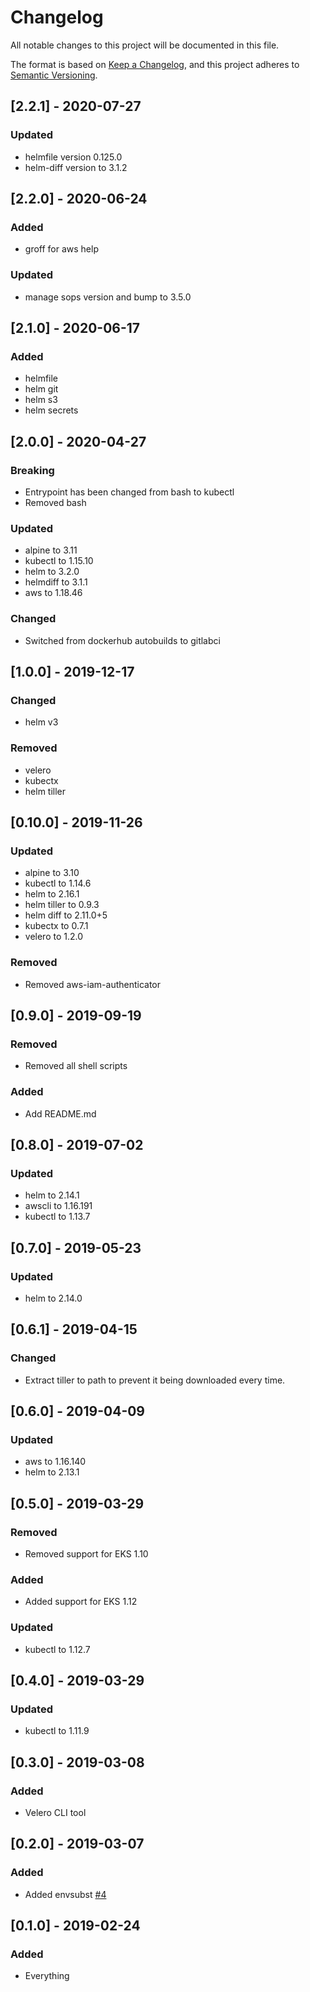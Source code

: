 # Changelog
All notable changes to this project will be documented in this file.

The format is based on [Keep a Changelog](https://keepachangelog.com/en/1.0.0/),
and this project adheres to [Semantic Versioning](https://semver.org/spec/v2.0.0.html).

## [2.2.1] - 2020-07-27
### Updated
- helmfile version 0.125.0
- helm-diff version to 3.1.2

## [2.2.0] - 2020-06-24
### Added
- groff for aws help

### Updated
- manage sops version and bump to 3.5.0

## [2.1.0] - 2020-06-17
### Added
- helmfile
- helm git
- helm s3
- helm secrets

## [2.0.0] - 2020-04-27
### Breaking
- Entrypoint has been changed from bash to kubectl
- Removed bash

### Updated
- alpine to 3.11
- kubectl to 1.15.10
- helm to 3.2.0
- helmdiff to 3.1.1
- aws to 1.18.46

### Changed
- Switched from dockerhub autobuilds to gitlabci

## [1.0.0] - 2019-12-17
### Changed
- helm v3
### Removed
- velero
- kubectx
- helm tiller

## [0.10.0] - 2019-11-26
### Updated
 - alpine to 3.10
 - kubectl to 1.14.6
 - helm to 2.16.1
 - helm tiller to 0.9.3
 - helm diff to 2.11.0+5
 - kubectx to 0.7.1
 - velero to 1.2.0
### Removed
 - Removed aws-iam-authenticator

## [0.9.0] - 2019-09-19
### Removed
- Removed all shell scripts
### Added
- Add README.md

## [0.8.0] - 2019-07-02
### Updated
- helm to 2.14.1
- awscli to 1.16.191
- kubectl to 1.13.7

## [0.7.0] - 2019-05-23
### Updated
- helm to 2.14.0

## [0.6.1] - 2019-04-15
### Changed
- Extract tiller to path to prevent it being downloaded every time.

## [0.6.0] - 2019-04-09
### Updated
- aws to 1.16.140
- helm to 2.13.1

## [0.5.0] - 2019-03-29
### Removed
- Removed support for EKS 1.10

### Added
- Added support for EKS 1.12

### Updated
- kubectl to 1.12.7

## [0.4.0] - 2019-03-29

### Updated
- kubectl to 1.11.9

## [0.3.0] - 2019-03-08

### Added

- Velero CLI tool

## [0.2.0] - 2019-03-07

### Added

- Added envsubst [#4](https://github.com/cmdlabs/docker-eks-utils/issues/4)

## [0.1.0] - 2019-02-24

### Added

- Everything
